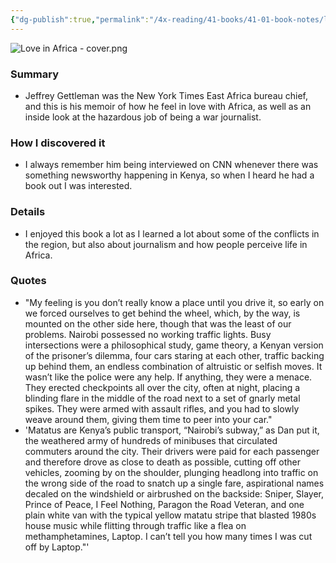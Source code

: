 ```yaml
---
{"dg-publish":true,"permalink":"/4x-reading/41-books/41-01-book-notes/love-in-africa-jeffrey-gettleman/","title":"Love in Africa - Jeffrey Gettleman","created":"2025-01-06T21:16:22.312+03:00","updated":"2025-01-07T09:38:49.504+03:00"}
---
```


![Love in Africa - cover.png](/img/user/4x%20-%20Reading/41%20Books/41.03%20Cover%20images/Love%20in%20Africa%20-%20cover.png)


### Summary
- Jeffrey Gettleman was the New York Times East Africa bureau chief, and this is his memoir of how he feel in love with Africa, as well as an inside look at the hazardous job of being a war journalist.

### How I discovered it
- I always remember him being interviewed on CNN whenever there was something newsworthy happening in Kenya, so when I heard he had a book out I was interested.

### Details
- I enjoyed this book a lot as I learned a lot about some of the conflicts in the region, but also about journalism and how people perceive life in Africa.

### Quotes
- "My feeling is you don’t really know a place until you drive it, so early on we forced ourselves to get behind the wheel, which, by the way, is mounted on the other side here, though that was the least of our problems. Nairobi possessed no working traffic lights. Busy intersections were a philosophical study, game theory, a Kenyan version of the prisoner’s dilemma, four cars staring at each other, traffic backing up behind them, an endless combination of altruistic or selfish moves. It wasn’t like the police were any help. If anything, they were a menace. They erected checkpoints all over the city, often at night, placing a blinding flare in the middle of the road next to a set of gnarly metal spikes. They were armed with assault rifles, and you had to slowly weave around them, giving them time to peer into your car."
- 'Matatus are Kenya’s public transport, “Nairobi’s subway,” as Dan put it, the weathered army of hundreds of minibuses that circulated commuters around the city. Their drivers were paid for each passenger and therefore drove as close to death as possible, cutting off other vehicles, zooming by on the shoulder, plunging headlong into traffic on the wrong side of the road to snatch up a single fare, aspirational names decaled on the windshield or airbrushed on the backside: Sniper, Slayer, Prince of Peace, I Feel Nothing, Paragon the Road Veteran, and one plain white van with the typical yellow matatu stripe that blasted 1980s house music while flitting through traffic like a flea on methamphetamines, Laptop. I can’t tell you how many times I was cut off by Laptop."'
